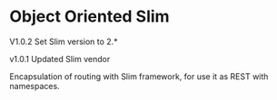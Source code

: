 Object Oriented Slim
=================
V1.0.2
Set Slim version to 2.*

v1.0.1
Updated Slim vendor

Encapsulation of routing with Slim framework, for use it as REST with namespaces.
